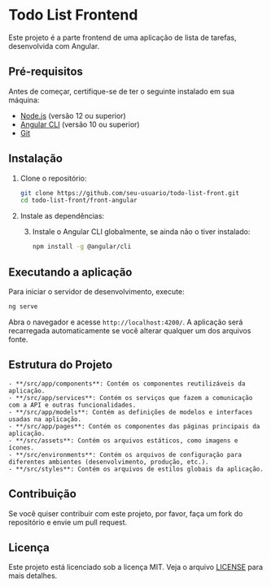 
# Todo List Frontend

Este projeto é a parte frontend de uma aplicação de lista de tarefas, desenvolvida com Angular.

## Pré-requisitos

Antes de começar, certifique-se de ter o seguinte instalado em sua máquina:

- [Node.js](https://nodejs.org/) (versão 12 ou superior)
- [Angular CLI](https://angular.io/cli) (versão 10 ou superior)
- [Git](https://git-scm.com/)

## Instalação

1. Clone o repositório:

    ```bash
    git clone https://github.com/seu-usuario/todo-list-front.git
    cd todo-list-front/front-angular
    ```

2. Instale as dependências:
    

    3. Instale o Angular CLI globalmente, se ainda não o tiver instalado:

        ```bash
        npm install -g @angular/cli
        ```


## Executando a aplicação

Para iniciar o servidor de desenvolvimento, execute:

```bash
ng serve
```

Abra o navegador e acesse `http://localhost:4200/`. A aplicação será recarregada automaticamente se você alterar qualquer um dos arquivos fonte.

## Estrutura do Projeto


    - **/src/app/components**: Contém os componentes reutilizáveis da aplicação.
    - **/src/app/services**: Contém os serviços que fazem a comunicação com a API e outras funcionalidades.
    - **/src/app/models**: Contém as definições de modelos e interfaces usadas na aplicação.
    - **/src/app/pages**: Contém os componentes das páginas principais da aplicação.
    - **/src/assets**: Contém os arquivos estáticos, como imagens e ícones.
    - **/src/environments**: Contém os arquivos de configuração para diferentes ambientes (desenvolvimento, produção, etc.).
    - **/src/styles**: Contém os arquivos de estilos globais da aplicação.

## Contribuição

Se você quiser contribuir com este projeto, por favor, faça um fork do repositório e envie um pull request.

## Licença

Este projeto está licenciado sob a licença MIT. Veja o arquivo [LICENSE](LICENSE) para mais detalhes.

